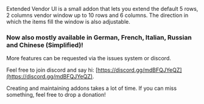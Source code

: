 Extended Vendor UI is a small addon that lets you extend the default 5 rows, 2 columns vendor window up to 10 rows and 6 columns. The direction in which the items fill the window is also adjustable.

### Now also mostly available in German, French, Italian, Russian and Chinese (Simplified)!

More features can be requested via the issues system or discord.

Feel free to join discord and say hi: [https://discord.gg/mdBFQJYeQZ](https://discord.gg/mdBFQJYeQZ).

Creating and maintaining addons takes a lot of time. If you can miss something, feel free to drop a donation!